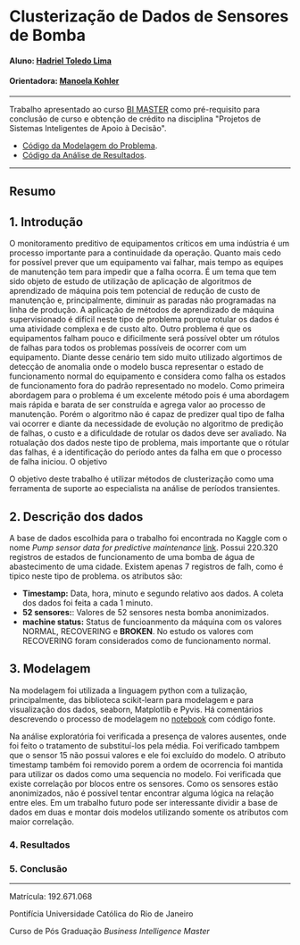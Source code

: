 # Clusterização de Dados de Sensores de Bomba


#### Aluno: [Hadriel Toledo Lima](https://github.com/hadriellima)
#### Orientadora: [Manoela Kohler](https://github.com/manoelakohler)



---

Trabalho apresentado ao curso [BI MASTER](https://ica.puc-rio.ai/bi-master) como pré-requisito para conclusão de curso e obtenção de crédito na disciplina "Projetos de Sistemas Inteligentes de Apoio à Decisão".


- [Código da Modelagem do Problema](Clustering_Pump_Sensor_Data.ipynb).
- [Código da Análise de Resultados](Results_Analysis.ipynb).


---


## Resumo



## 1. Introdução

O monitoramento preditivo de equipamentos críticos em uma indústria é um processo importante para a continuidade da operação. Quanto mais cedo for possível prever que um equipamento vai falhar, mais tempo as equipes de manutenção tem para impedir que a falha ocorra. É um tema que tem sido objeto de estudo de utilização de aplicação de algoritmos de aprendizado de máquina pois tem potencial de redução de custo de manutenção e, principalmente, diminuir as paradas não programadas na linha de produção. 
A aplicação de métodos de aprendizado de máquina supervisionado é difícil neste tipo de problema porque rotular os dados é uma atividade complexa e de custo alto. Outro problema é que os equipamentos falham pouco e dificilmente será possível obter um rótulos de falhas para todos os problemas possíveis de ocorrer com um equipamento. 
Diante desse cenário tem sido muito utilizado algortimos de detecção de anomalia onde o modelo busca representar o estado de funcionamento normal do equipamento e considera como falha os estados de funcionamento fora do padrão representado no modelo. Como primeira abordagem para o problema é um excelente método pois é uma abordagem mais rápida e barata de ser construída e agrega valor ao processo de manutenção. Porém o algoritmo não é capaz de predizer qual tipo de falha vai ocorrer e  diante da necessidade de evolução no algoritmo de predição de falhas, o custo e a dificuldade de rotular os dados deve ser avaliado.
Na rotualação dos dados neste tipo de problema, mais importante que o rótular das falhas, é a identificação do período antes da falha em que o processo de falha iniciou. O objetivo 

O objetivo deste trabalho é utilizar métodos de clusterização como uma ferramenta de suporte ao especialista na análise de períodos transientes. 


## 2. Descrição dos dados

A base de dados escolhida para o trabalho foi encontrada no Kaggle com o nome *Pump sensor data for predictive maintenance* [link](https://www.kaggle.com/nphantawee/pump-sensor-data). Possui 220.320 registros de estados de funcionamento de uma bomba de água de abastecimento de uma cidade. Existem apenas 7 registros de falh, como é tipico neste tipo de problema. os atributos são: 
* **Timestamp:** Data, hora, minuto e segundo relativo aos dados. A coleta dos dados foi feita a cada 1 minuto. 
* **52 sensores:**: Valores de 52 sensores nesta bomba anonimizados.
* **machine status:** Status de funcioanmento da máquina com os valores NORMAL, RECOVERING e **BROKEN**. No estudo os valores com RECOVERING foram considerados como de funcionamento normal.  



## 3. Modelagem

Na modelagem foi utilizada a linguagem python com a tulização, principalmente, das biblioteca scikit-learn para modelagem e para visualização dos dados, seaborn, Matplotlib e Pyvis. Há comentários descrevendo o processo de modelagem no [notebook](Clustering_Pump_Sensor_Data.ipynb.ipynb") com código fonte. 

Na análise exploratória foi verificada a presença de valores ausentes, onde foi feito o tratamento de substituí-los pela média. Foi verificado tambpem que o sensor 15 não possui valores e ele foi excluído do modelo. O atributo timestamp também foi removido porem a ordem de ocorrencia foi mantida para utilizar os dados como uma sequencia no modelo. 
Foi verificada que existe correlação por blocos entre os sensores. Como os sensores estão anonimizados, não é possível tentar encontrar alguma lógica na relação entre eles. Em um trabalho futuro pode ser interessante dividir a base de dados em duas e montar dois modelos utilizando somente os atributos com maior correlação.



### 4. Resultados




### 5. Conclusão



---

Matrícula: 192.671.068

Pontifícia Universidade Católica do Rio de Janeiro

Curso de Pós Graduação *Business Intelligence Master*
